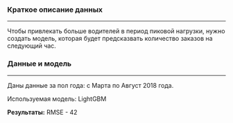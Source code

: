 ### Краткое описание данных 

---

Чтобы привлекать больше водителей в период пиковой нагрузки, нужно создать модель, которая будет предсказвать количество заказов на следующий час.

### Данные и модель

---
Даны данные за пол года: с Марта по Август 2018 года.

Используемая модель: LightGBM

**Результаты:** RMSE - 42



